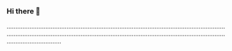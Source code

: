 ### Hi there 👋

.......................................................................................................................................................................................................................................................................................